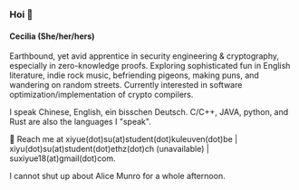 ### Hoi 👋

<!--
**idyllicwanderings/idyllicwanderings** is a ✨ _special_ ✨ repository because its `README.md` (this file) appears on your GitHub profile.

Here are some ideas to get you started:

-->
 #### Cecilia (She/her/hers)
 
 Earthbound, yet avid apprentice in security engineering & cryptography, especially in zero-knowledge proofs. Exploring sophisticated fun in English literature, indie rock music, befriending pigeons, making puns, and wandering on random streets. Currently interested in software optimization/implementation of crypto compilers.

 I speak Chinese, English, ein bisschen Deutsch. C/C++, JAVA, python, and Rust are also the languages I "speak".

🧚 Reach me at xiyue(dot)su(at)student(dot)kuleuven(dot)be | xiyu(dot)su(at)student(dot)ethz(dot)ch (unavailable) | suxiyue18(at)gmail(dot)com.

I cannot shut up about Alice Munro for a whole afternoon.
      
